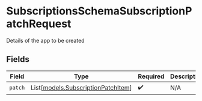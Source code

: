 # SubscriptionsSchemaSubscriptionPatchRequest

Details of the app to be created


## Fields

| Field                                                                    | Type                                                                     | Required                                                                 | Description                                                              |
| ------------------------------------------------------------------------ | ------------------------------------------------------------------------ | ------------------------------------------------------------------------ | ------------------------------------------------------------------------ |
| `patch`                                                                  | List[[models.SubscriptionPatchItem](../models/subscriptionpatchitem.md)] | :heavy_check_mark:                                                       | N/A                                                                      |